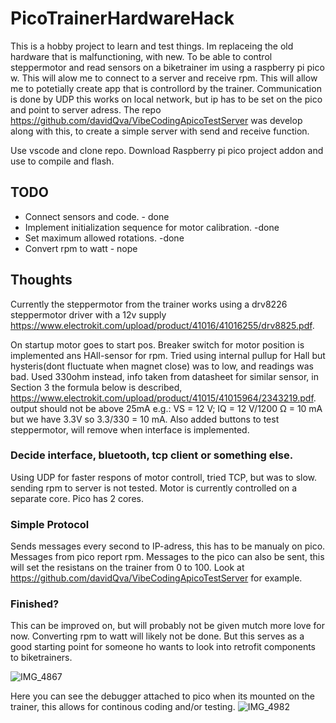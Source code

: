 # PicoTrainerHardwareHack
This is a hobby project to learn and test things. Im replaceing the old hardware that is malfunctioning, with new. To be able to control steppermotor and read sensors on a biketrainer im using a raspberry pi pico w. This will alow me to connect to a server and receive rpm. This will allow me to potetially create app that is controllord by the trainer. Communication is done by UDP this works on local network, but ip has to be set on the pico and point to server adress. The repo https://github.com/davidQva/VibeCodingApicoTestServer was develop along with this, to create a simple server with send and receive function.

Use vscode and clone repo. Download Raspberry pi pico project addon and use to compile and flash.

## TODO
- Connect sensors and code. - done
- Implement initialization sequence for motor calibration. -done
- Set maximum allowed rotations. -done
- Convert rpm to watt - nope

## Thoughts
Currently the steppermotor from the trainer works using a drv8226 steppermotor driver with a 12v supply https://www.electrokit.com/upload/product/41016/41016255/drv8825.pdf.

On startup motor goes to start pos. Breaker switch for motor position is implemented ans HAll-sensor for rpm. 
Tried using internal pullup for Hall but hysteris(dont fluctuate when magnet close) was to low, and readings was bad.
Used 330ohm instead, info taken from datasheet for similar sensor, in Section 3 the formula below is described, https://www.electrokit.com/upload/product/41015/41015964/2343219.pdf. output should not be above 25mA e.g.: VS = 12 V; IQ = 12 V/1200 Ω = 10 mA
but we have 3.3V so 3.3/330 = 10 mA. Also added buttons to test steppermotor, will remove when interface is implemented.

### Decide interface, bluetooth, tcp client or something else.
Using UDP for faster respons of motor controll, tried TCP, but was to slow. sending rpm to server is not tested.
Motor is currently controlled on a separate core. Pico has 2 cores.

### Simple Protocol
Sends messages every second to IP-adress, this has to be manualy on pico. Messages from pico report rpm.
Messages to the pico can also be sent, this will set the resistans on the trainer from 0 to 100. Look at  https://github.com/davidQva/VibeCodingApicoTestServer for example.

### Finished?
This can be improved on, but will probably not be given mutch more love for now. Converting rpm to watt will likely not be done. 
 But this serves as a good starting point for someone ho wants to look into retrofit components
to biketrainers. 


![IMG_4867](https://github.com/user-attachments/assets/980a814e-d6e8-485e-804d-288753f059bc)


Here you can see the debugger attached to pico when its mounted on the trainer, this allows for continous coding and/or testing.
![IMG_4982](https://github.com/user-attachments/assets/efb69b0e-600d-400a-a885-2748cd6f651e)
